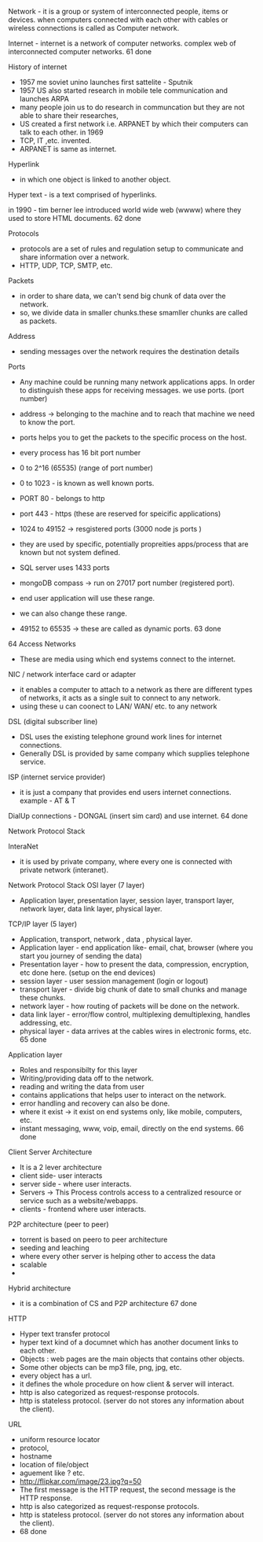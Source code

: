 
Network - it is a group or system of interconnected people, items or devices. when computers connected with each other with cables or wireless connections is called as Computer network.

Internet - internet is a network of computer networks. complex web of interconnected computer networks.
61 done

History of internet
- 1957 me soviet unino launches first sattelite - Sputnik
- 1957 US also started research in mobile tele communication and launches ARPA
- many people join us to do research in communcation but they are not able to share their researches, 
- US created a first network i.e. ARPANET by which their computers can talk to each other. in 1969 
- TCP, IT ,etc. invented.
- ARPANET is same as internet.

Hyperlink
- in which one object is linked to another object.

Hyper text - is a text comprised of hyperlinks.

in 1990 - tim berner lee introduced world wide web (wwww) where they used to store HTML documents.
62 done

Protocols
- protocols are a set of rules and regulation setup  to communicate and share information over a network.
- HTTP, UDP, TCP, SMTP, etc.

Packets 
- in order to share data, we can't send big chunk of data over the network.
- so, we divide data in smaller chunks.these smamller chunks are called as packets.

Address
- sending messages over the network requires the destination details

Ports
- Any machine could be running many network applications apps.
In order to distinguish these apps for receiving messages. we use ports.
(port number)
- address -> belonging to the machine and to reach that machine we need to know the port.
- ports helps you to get the packets to the specific process on the host.
- every process has 16 bit port number
- 0 to 2^16 (65535) (range of port number)

- 0 to 1023 - is known as well known ports.
- PORT 80 - belongs to http
- port 443 - https (these are reserved for speicific applications)

- 1024 to 49152 -> resgistered ports (3000 node js ports )
- they are used by specific, potentially propreities apps/process that are known but not system defined.
- SQL server uses 1433 ports
- mongoDB compass -> run on 27017 port number (registered port).
- end user application will use these range.
- we can also change these range.
- 49152 to 65535 -> these are called as dynamic ports.
63 done

64
Access Networks
- These are media using which end systems connect to the internet.

NIC / network interface card or adapter
- it enables a computer to attach to a network as there are different types of networks, it acts as a single suit to connect to any network.
- using these u can coonect to LAN/ WAN/ etc. to any network

DSL (digital subscriber line)
- DSL uses the existing telephone ground work lines for internet connections.
- Generally DSL is provided by same company which supplies telephone service.

ISP (internet service provider)
- it is just a company that provides end users internet connections.
example - AT & T

DialUp connections - DONGAL (insert sim card) and use internet.
64 done

Network Protocol Stack 

InteraNet
- it is used by private company, where every one is connected with private network (interanet).

Network Protocol Stack 
OSI layer (7 layer)
- Application layer, presentation layer, session layer, transport layer, network layer, data link layer, physical layer.

TCP/IP layer (5 layer)
- Application, transport, network , data , physical layer.
- Application layer - end application like- email, chat, browser (where you start you journey of sending the data)
- Presentation layer - how to present the data, compression, encryption, etc done here. (setup on the end devices)
- session layer - user session management (login or logout)
- transport layer - divide big chunk of date to small chunks and manage these chunks.
- network layer - how routing of packets will be done on the network.
- data link layer - error/flow control, multiplexing demultiplexing, handles addressing, etc.
- physical layer - data arrives at the cables wires in electronic forms, etc.
65 done

Application layer
- Roles and responsibilty for this layer
- Writing/providing data off to the network.
- reading and writing the data from user
- contains applications that helps user to interact on the network.
- error handling and recovery can also be done.
- where it exist -> it exist on end systems only, like mobile, computers, etc.
- instant messaging, www, voip, email, directly on the end systems.
66 done

Client Server Architecture
- It is a 2 lever architecture
- client side- user interacts
- server side - where user interacts.
- Servers -> This Process controls access to a centralized resource or service such as a website/webapps.
- clients - frontend where user interacts.

P2P architecture (peer to peer)
- torrent is based on peero to peer architecture
- seeding and leaching 
- where every other server is helping other to access the data
- scalable
-

Hybrid architecture
- it is a combination of CS and P2P architecture
67 done

HTTP
- Hyper text transfer protocol 
- hyper text kind of a documnet which has another document links to each other.
- Objects : web pages are the main objects that contains other objects.
- Some other objects can be mp3 file, png, jpg, etc.
- every object has a url.
- it defines the whole procedure on how client & server will interact.
- http is also categorized as request-response protocols.
- http is stateless protocol. (server do not stores any information about the client).


URL 
- uniform resource locator
- protocol, 
- hostname
- location of file/object
- aguement like ? etc.
- http://flipkar.com/image/23.jpg?q=50
- The first message is the HTTP request, the second message is the HTTP response.
- http is also categorized as request-response protocols.
- http is stateless protocol. (server do not stores any information about the client).
- 68 done

